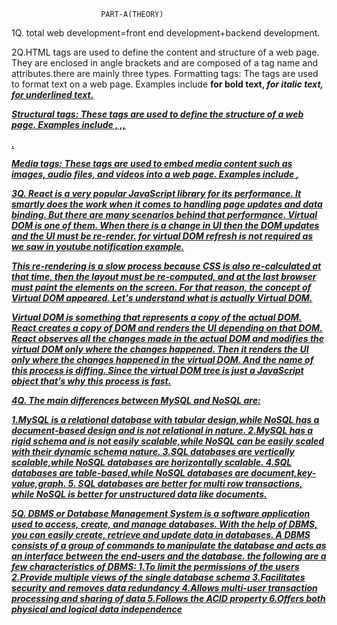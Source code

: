                         PART-A(THEORY)

1Q. total web development=front end development+backend development.

2Q.HTML tags are used to define the content and structure of a web page. They are enclosed in angle brackets and are composed of a tag name and attributes.there are mainly three types.
Formatting tags: The tags are used to format text on a web page. Examples include <b> for bold text, <i> for italic text,<u> for underlined text.

Structural tags: These tags are used to define the structure of a web page. Examples include <html>, <head>,<body>,<article>.

Media tags: These tags are used to embed media content such as images, audio files, and videos into a web page.
 Examples include <image>,<audio>and <video>.
Copy



3Q. React is a very popular JavaScript library for its performance. It smartly does the work when it comes to handling page updates and data binding. But there are many scenarios behind that performance. Virtual DOM is one of them. When there is a change in UI then the DOM updates and the UI must be re-render. for virtual DOM  refresh is not required as we saw in youtube notification example.

This re-rendering is a slow process because CSS is also re-calculated at that time, then the layout must be re-computed, and at the last browser must paint the elements on the screen. For that reason, the concept of Virtual DOM appeared. Let's understand what is actually Virtual DOM.

Virtual DOM is something that represents a copy of the actual DOM. React creates a copy of DOM and renders the UI depending on that DOM. React observes all the changes made in the actual DOM and modifies the virtual DOM only where the changes happened. Then it renders the UI only where the changes happened in the virtual DOM. And the name of this process is diffing. Since the virtual DOM tree is just a JavaScript object that’s why this process is fast.

4Q. The main differences between MySQL and NoSQL are:

1.MySQL is a relational database with tabular design,while NoSQL has a document-based design and is not relational in nature.
2.MySQL has a rigid schema and is not easily scalable,while NoSQL can be easily scaled with their dynamic schema nature.
3.SQL databases are vertically scalable,while NoSQL databases are horizontally scalable.
4.SQL databases are table-based,while NoSQL databases are document,key-value,graph.
5. SQL databases are better for multi row transactions, while NoSQL is better for unstructured data like documents.

5Q. DBMS or Database Management System is a software application used to access, create, and manage databases. With the help of DBMS, you can easily create, retrieve and update data in databases. A DBMS consists of a group of commands to manipulate the database and acts as an interface between the end-users and the database.
the following are a few characteristics of DBMS:
1.To limit the permissions of the users
2.Provide multiple views of the single database schema
3.Facilitates security and removes data redundancy
4.Allows multi-user transaction processing and sharing of data
5.Follows the ACID property
6.Offers both physical and logical data independence


